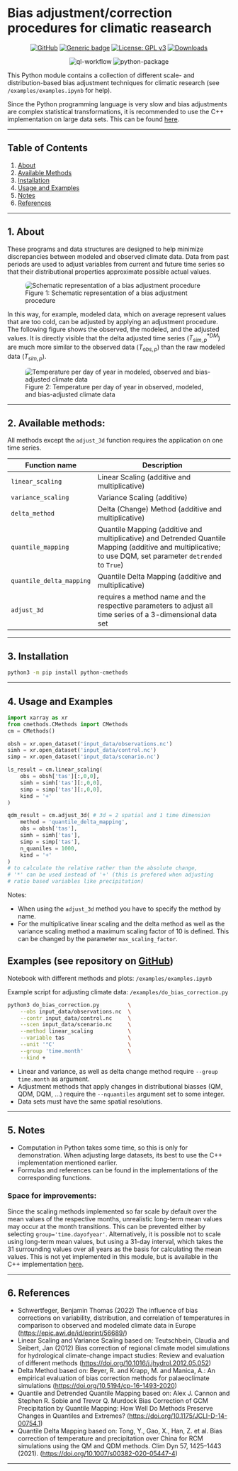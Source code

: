 # Bias adjustment/correction procedures for climatic reasearch

<div align="center">

[![GitHub](https://badgen.net/badge/icon/github?icon=github&label)](https://github.com/btschwertfeger/Bias-Adjustment-Python)
[![Generic badge](https://img.shields.io/badge/python-3.8+-green.svg)](https://shields.io/)
[![License: GPL v3](https://img.shields.io/badge/License-GPLv3-orange.svg)](https://www.gnu.org/licenses/gpl-3.0)
[![Downloads](https://pepy.tech/badge/python-cmethods)](https://pepy.tech/project/python-cmethods)

![ql-workflow](https://github.com/btschwertfeger/Bias-Adjustment-Python/actions/workflows/codeql.yml/badge.svg)
![python-package](https://github.com/btschwertfeger/Bias-Adjustment-Python/actions/workflows/python-package.yml/badge.svg)

</div>

This Python module contains a collection of different scale- and distribution-based bias adjustment techniques for climatic research (see `/examples/examples.ipynb` for help).

Since the Python programming language is very slow and bias adjustments are complex statistical transformations, it is recommended to use the C++ implementation on large data sets. This can be found [here](https://github.com/btschwertfeger/Bias-Adjustment-Cpp).

---

## Table of Contents

1. [ About ](#about)
2. [ Available Methods ](#methods)
3. [ Installation ](#installation)
4. [ Usage and Examples ](#examples)
5. [ Notes ](#notes)
6. [ References ](#references)

---

<a name="about"></a>

## 1. About

These programs and data structures are designed to help minimize discrepancies between modeled and observed climate data. Data from past periods are used to adjust variables from current and future time series so that their distributional properties approximate possible actual values.

<figure>
  <img
  src="images/biasCdiagram.png?raw=true"
  alt="Schematic representation of a bias adjustment procedure"
  style="background-color: white; border-radius: 7px">
  <figcaption>Figure 1: Schematic representation of a bias adjustment procedure</figcaption>
</figure>

In this way, for example, modeled data, which on average represent values that are too cold, can be adjusted by applying an adjustment procedure. The following figure shows the observed, the modeled, and the adjusted values. It is directly visible that the delta adjusted time series ($T^{*DM}_{sim,p}$) are much more similar to the observed data ($T_{obs,p}$) than the raw modeled data ($T_{sim,p}$).

<figure>
  <img
  src="images/dm-doy-plot.png?raw=true"
  alt="Temperature per day of year in modeled, observed and bias-adjusted climate data"
  style="background-color: white; border-radius: 7px">
  <figcaption>Figure 2: Temperature per day of year in observed, modeled, and bias-adjusted climate data</figcaption>
</figure>

---

<a name="methods"></a>

## 2. Available methods:

All methods except the `adjust_3d` function requires the application on one time series.

| Function name            | Description                                                                                                                                                  |
| ------------------------ | ------------------------------------------------------------------------------------------------------------------------------------------------------------ |
| `linear_scaling`         | Linear Scaling (additive and multiplicative)                                                                                                                 |
| `variance_scaling`       | Variance Scaling (additive)                                                                                                                                  |
| `delta_method`           | Delta (Change) Method (additive and multiplicative)                                                                                                          |
| `quantile_mapping`       | Quantile Mapping (additive and multiplicative) and Detrended Quantile Mapping (additive and multiplicative; to use DQM, set parameter `detrended` to `True`) |
| `quantile_delta_mapping` | Quantile Delta Mapping (additive and multiplicative)                                                                                                         |
| `adjust_3d`              | requires a method name and the respective parameters to adjust all time series of a 3-dimensional data set                                                   |

---

<a name="installation"></a>

## 3. Installation

```bash
python3 -m pip install python-cmethods
```

---

<a name="examples"></a>

## 4. Usage and Examples

```python
import xarray as xr
from cmethods.CMethods import CMethods
cm = CMethods()

obsh = xr.open_dataset('input_data/observations.nc')
simh = xr.open_dataset('input_data/control.nc')
simp = xr.open_dataset('input_data/scenario.nc')

ls_result = cm.linear_scaling(
    obs = obsh['tas'][:,0,0],
    simh = simh['tas'][:,0,0],
    simp = simp['tas'][:,0,0],
    kind = '+'
)

qdm_result = cm.adjust_3d( # 3d = 2 spatial and 1 time dimension
    method = 'quantile_delta_mapping',
    obs = obsh['tas'],
    simh = simh['tas'],
    simp = simp['tas'],
    n_quaniles = 1000,
    kind = '+'
)
# to calculate the relative rather than the absolute change,
# '*' can be used instead of '+' (this is prefered when adjusting
# ratio based variables like precipitation)
```

Notes:

- When using the `adjust_3d` method you have to specify the method by name.
- For the multiplicative linear scaling and the delta method as well as the variance scaling method a maximum scaling factor of 10 is defined. This can be changed by the parameter `max_scaling_factor`.

## Examples (see repository on [GitHub](https://github.com/btschwertfeger/Bias-Adjustment-Python))

Notebook with different methods and plots: `/examples/examples.ipynb`

Example script for adjusting climate data: `/examples/do_bias_correction.py`

```bash
python3 do_bias_correction.py         \
    --obs input_data/observations.nc  \
    --contr input_data/control.nc     \
    --scen input_data/scenario.nc     \
    --method linear_scaling           \
    --variable tas                    \
    --unit '°C'                       \
    --group 'time.month'              \
    --kind +
```

- Linear and variance, as well as delta change method require `--group time.month` as argument.
- Adjustment methods that apply changes in distributional biasses (QM, QDM, DQM, ...) require the `--nquantiles` argument set to some integer.
- Data sets must have the same spatial resolutions.

---

<a name="notes"></a>

## 5. Notes

- Computation in Python takes some time, so this is only for demonstration. When adjusting large datasets, its best to use the C++ implementation mentioned earlier.
- Formulas and references can be found in the implementations of the corresponding functions.

### Space for improvements:

Since the scaling methods implemented so far scale by default over the mean values of the respective months, unrealistic long-term mean values may occur at the month transitions. This can be prevented either by selecting `group='time.dayofyear'`. Alternatively, it is possible not to scale using long-term mean values, but using a 31-day interval, which takes the 31 surrounding values over all years as the basis for calculating the mean values. This is not yet implemented in this module, but is available in the C++ implementation [here](https://github.com/btschwertfeger/Bias-Adjustment-Cpp).

---

<a name="references"></a>

## 6. References

- Schwertfeger, Benjamin Thomas (2022) The influence of bias corrections on variability, distribution, and correlation of temperatures in comparison to observed and modeled climate data in Europe (https://epic.awi.de/id/eprint/56689/)
- Linear Scaling and Variance Scaling based on: Teutschbein, Claudia and Seibert, Jan (2012) Bias correction of regional climate model simulations for hydrological climate-change impact studies: Review and evaluation of different methods (https://doi.org/10.1016/j.jhydrol.2012.05.052)
- Delta Method based on: Beyer, R. and Krapp, M. and Manica, A.: An empirical evaluation of bias correction methods for palaeoclimate simulations (https://doi.org/10.5194/cp-16-1493-2020)
- Quantile and Detrended Quantile Mapping based on: Alex J. Cannon and Stephen R. Sobie and Trevor Q. Murdock Bias Correction of GCM Precipitation by Quantile Mapping: How Well Do Methods Preserve Changes in Quantiles and Extremes? (https://doi.org/10.1175/JCLI-D-14-00754.1)
- Quantile Delta Mapping based on: Tong, Y., Gao, X., Han, Z. et al. Bias correction of temperature and precipitation over China for RCM simulations using the QM and QDM methods. Clim Dyn 57, 1425–1443 (2021). (https://doi.org/10.1007/s00382-020-05447-4)

---
